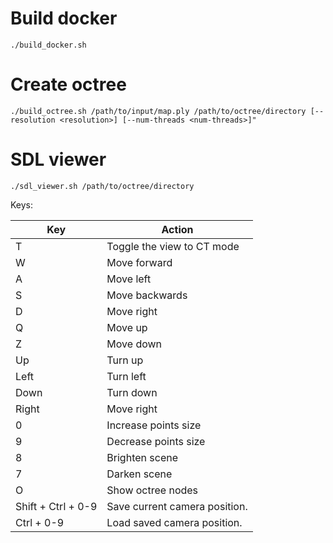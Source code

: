 # Build docker

```
./build_docker.sh
```

# Create octree

```
./build_octree.sh /path/to/input/map.ply /path/to/octree/directory [--resolution <resolution>] [--num-threads <num-threads>]"
```

#  SDL viewer

```
./sdl_viewer.sh /path/to/octree/directory
```

Keys:

| Key                | Action                        |
| ------------------ | ----------------------------- |
| T                  | Toggle the view to CT mode    |
| W                  | Move forward                  |
| A                  | Move left                     |
| S                  | Move backwards                |
| D                  | Move right                    |
| Q                  | Move up                       |
| Z                  | Move down                     |
| Up                 | Turn up                       |
| Left               | Turn left                     |
| Down               | Turn down                     |
| Right              | Move right                    |
| 0                  | Increase points size          |
| 9                  | Decrease points size          |
| 8                  | Brighten scene                |
| 7                  | Darken scene                  |
| O                  | Show octree nodes             |
| Shift + Ctrl + 0-9 | Save current camera position. |
| Ctrl + 0-9         | Load saved camera position.   |
